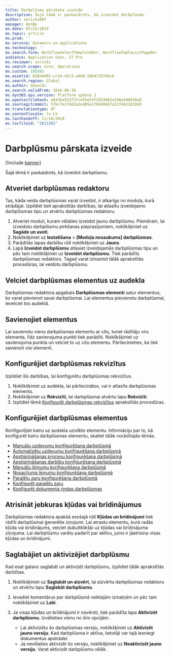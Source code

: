 ```yaml
---
title: Darbplūsmu pārskata izveide
description: Šajā tēmā ir paskaidrots, kā izveidot darbplūsmu.
author: sericks007
manager: AnnBe
ms.date: 07/25/2019
ms.topic: article
ms.prod: ''
ms.service: dynamics-ax-applications
ms.technology: ''
ms.search.form: WorkflowSelectTemplateRnr, WorkflowTableListPageRnr
audience: Application User, IT Pro
ms.reviewer: sericks
ms.search.scope: Core, Operations
ms.custom: 195583
ms.assetid: 836ddd01-cc34-45c3-a4b0-20647357dbc6
ms.search.region: Global
ms.author: donaldc
ms.search.validFrom: 2016-08-30
ms.dyn365.ops.version: Platform update 2
ms.openlocfilehash: a643be553f3fcdfbe53f2024982a596e498830a8
ms.sourcegitcommit: 57bc7e17682e2edb5e1766496b7a22f4621819dd
ms.translationtype: HT
ms.contentlocale: lv-LV
ms.lasthandoff: 11/18/2019
ms.locfileid: "2811302"
---
```

# <a name="create-workflows-overview"></a>Darbplūsmu pārskata izveide

[!include [banner](../includes/banner.md)]

Šajā tēmā ir paskaidrots, kā izveidot darbplūsmu.

## <a name="open-the-workflow-editor"></a>Atveriet darbplūsmas redaktoru

Tas, kāda veida darbplūsmas varat izveidot, ir atkarīgs no moduļa, kurā strādājat. Izpildiet šeit aprakstītās darbības, lai atlasītu izveidojamo darbplūsmas tipu un atvērtu darbplūsmas redaktoru.

1. Atveriet moduli, kuram vēlaties izveidot jaunu darbplūsmu. Piemēram, lai izveidotu darbplūsmu pirkšanas pieprasījumiem, noklikšķiniet uz **Sagāde un avoti**.
2. Noklikšķiniet uz **Iestatīšana** &gt; **\[Moduļa nosaukums\] darbplūsmas**.
3. Parādītās lapas darbību rūtī noklikšķiniet uz **Jauns**.
4. Lapā **Izveidot darbplūsmu** atlasiet izveidojamās darbplūsmas tipu un pēc tam noklikšķiniet uz **Izveidot darbplūsmu**. Tiek parādīts darbplūsmas redaktors. Tagad varat izmantot tālāk aprakstītās procedūras, lai veidotu darbplūsmu.

## <a name="drag-workflow-elements-onto-the-canvas"></a>Velciet darbplūsmas elementus uz audekla

Darbplūsmas redaktora apgabals **Darbplūsmas elementi** satur elementus, ko varat pievienot savai darbplūsmai. Lai elementus pievienotu darbplūsmai, ievelciet tos audeklā.

## <a name="connect-the-elements"></a>Savienojiet elementus

Lai savienotu vienu darbplūsmas elementu ar citu, turiet rādītāju virs elementa, līdz savienojuma punkti tiek parādīti. Noklikšķiniet uz savienojuma punkta un velciet to uz citu elementu. Pārliecinieties, ka tiek savienoti visi elementi.

## <a name="configure-the-properties-of-the-workflow"></a>Konfigurējiet darbplūsmas rekvizītus

Izpildiet šīs darbības, lai konfigurētu darbplūsmas rekvizītus.

1. Noklikšķiniet uz audekla, lai pārliecinātos, vai ir atlasīts darbplūsmas elements.
2. Noklikšķiniet uz **Rekvizīti**, lai darbplūsmai atvērtu lapu **Rekvizīti**.
3. Izpildiet tēmā [Konfigurēt darbplūsmas rekvizītus](configure-workflow-properties.md) aprakstītās procedūras.

## <a name="configure-the-elements-of-the-workflow"></a>Konfigurējiet darbplūsmas elementus

Konfigurējiet katru uz audekla uzvilkto elementu. Informāciju par to, kā konfigurēt katru darbplūsmas elementu, skatiet tālāk norādītajās tēmās.

- [Manuālu uzdevumu konfigurēšana darbplūsmā](configure-manual-task-workflow.md)
- [Automatizētu uzdevumu konfigurēšana darbplūsmā](configure-automated-task-workflow.md)
- [Apstiprināšanas procesu konfigurēšana darbplūsmā](configure-approval-process-workflow.md)
- [Apstiprināšanas darbību konfigurēšana darbplūsmā](configure-approval-step-workflow.md)
- [Manuālu lēmumu konfigurēšana darbplūsmā](configure-manual-decision-workflow.md)
- [Nosacījuma lēmumu konfigurēšana darbplūsmā](configure-conditional-decision-workflow.md)
- [Paralēlu zaru konfigurēšana darbplūsmā](configure-parallel-activity-workflow.md)
- [Konfigurēt paralēlu zaru](configure-parallel-branch-workflow.md)
- [Konfigurēt dokumenta rindas darbplūsmas](configure-line-item-workflow.md)

## <a name="resolve-any-errors-or-warnings"></a>Atrisināt jebkuras kļūdas vai brīdinājumus

Darbplūsmas redaktora apakšā esošajā rūtī **Kļūdas un brīdinājumi** tiek rādīti darbplūsmai ģenerētie ziņojumi. Lai atrastu elementu, kurā radās kļūda vai brīdinājums, veiciet dubultklikšķi uz kļūdas vai brīdinājuma ziņojuma. Lai darbplūsmu varētu padarīt par aktīvu, jums ir jāatrisina visas kļūdas un brīdinājumi.

## <a name="save-and-activate-the-workflow"></a>Saglabājiet un aktivizējiet darbplūsmu

Kad esat gatavs saglabāt un aktivizēt darbplūsmu, izpildiet tālāk aprakstītās darbības.

1. Noklikšķiniet uz **Saglabāt un aizvērt**, lai aizvērtu darbplūsmas redaktoru un atvērtu lapu **Saglabāt darbplūsmu**.
2. Ievadiet komentārus par darbplūsmā veiktajām izmaiņām un pēc tam noklikšķiniet uz **Labi**.
3. Ja visas kļūdas un brīdinājumi ir novērsti, tiek parādīta lapa **Aktivizēt darbplūsmu**. Izvēlieties vienu no šīm opcijām:

    - Lai aktivizētu šo darbplūsmas versiju, noklikšķiniet uz **Aktivizēt jauno versiju**. Kad darbplūsma ir aktīva, lietotāji var tajā iesniegt dokumentus apstrādei.
    - Ja nevēlaties aktivizēt šo versiju, noklikšķiniet uz **Neaktivizēt jauno versiju**. Varat aktivizēt darbplūsmu vēlāk.
